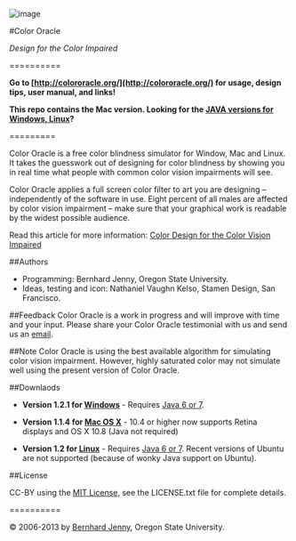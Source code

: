 ![image](http://colororacle.org/rw_common/images/icon48x48.png)

#Color Oracle

_Design for the Color Impaired_

==========

**Go to [http://colororacle.org/](http://colororacle.org/) for usage, design tips, user manual, and links!**

**This repo contains the Mac version. Looking for the [JAVA versions for Windows, Linux](https://github.com/nvkelso/color-oracle-java)?**

=========

Color Oracle is a free color blindness simulator for Window, Mac and Linux. It takes the guesswork out of designing for color blindness by showing you in real time what people with common color vision impairments will see.

Color Oracle applies a full screen color filter to art you are designing – independently of the software in use. Eight percent of all males are affected by color vision impairment – make sure that your graphical work is readable by the widest possible audience.

Read this article for more information: [Color Design for the Color Vision Impaired](http://colororacle.org/design.html)

##Authors

* Programming: Bernhard Jenny, Oregon State University.
* Ideas, testing and icon: Nathaniel Vaughn Kelso, Stamen Design, San Francisco.

##Feedback
Color Oracle is a work in progress and will improve with time and your input. Please share your Color Oracle testimonial with us and send us an [email](mailto:nvkelso@gmail.com).

##Note
Color Oracle is using the best available algorithm for simulating color vision impairment. However, highly saturated color may not simulate well using the present version of Color Oracle.

##Downlaods

* **Version 1.2.1 for [Windows](http://colororacle.org/ColorOracleWin.zip)** - Requires [Java 6 or 7](http://java.com/).

* **Version 1.1.4 for [Mac OS X](http://colororacle.org/ColorOracleMac.zip)** - 10.4 or higher now supports Retina displays and OS X 10.8 (Java not required)

* **Version 1.2 for [Linux](http://colororacle.org/ColorOracleJar.zip)** - Requires [Java 6 or 7](http://java.com/). Recent versions of Ubuntu are not supported (because of wonky Java support on Ubuntu).

##License

CC-BY using the [MIT License](http://opensource.org/licenses/MIT), see the LICENSE.txt file for complete details.

==========

© 2006-2013 by [Bernhard Jenny](mailto:jennyb@geo.oregonstate.edu), Oregon State University.